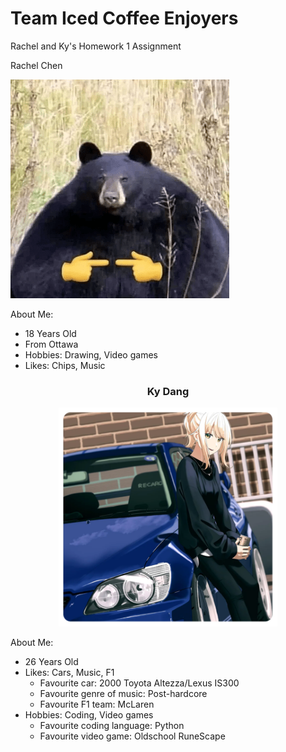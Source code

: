 # Team Iced Coffee Enjoyers
Rachel and Ky's Homework 1 Assignment

Rachel Chen

![picture of a bear](./images/bear.png "Bear")

About Me:
- 18 Years Old
- From Ottawa
- Hobbies: Drawing, Video games
- Likes: Chips, Music

<h3 align="center">
     Ky Dang
</h3>
<p align="center"> 
    <img src= ./images/altezza.png alt="picture of girl standing next to car" width="350" height="350"/> 
</p>

About Me:
- 26 Years Old
- Likes: Cars, Music, F1
    - Favourite car: 2000 Toyota Altezza/Lexus IS300
    - Favourite genre of music: Post-hardcore
    - Favourite F1 team: McLaren
- Hobbies: Coding, Video games
    - Favourite coding language: Python
    - Favourite video game: Oldschool RuneScape
